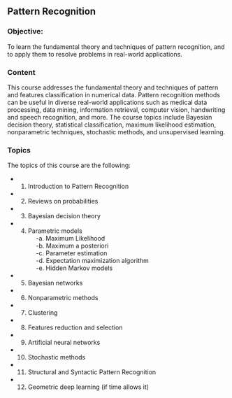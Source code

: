 ## Pattern Recognition
### Objective: 
To learn the fundamental theory and techniques of pattern recognition, and
to apply them to resolve problems in real-world applications.

### Content 
This course addresses the fundamental theory and techniques of pattern and 
features classification in numerical data. Pattern recognition methods can be 
useful in diverse real-world applications such as medical data processing, 
data mining, information retrieval, computer vision, handwriting and speech 
recognition, and more. The course topics include Bayesian decision theory, 
statistical classification, maximum likelihood estimation, nonparametric 
techniques, stochastic methods, and unsupervised learning.

### Topics
The topics of this course are the following:
- 1. Introduction to Pattern Recognition
- 2. Reviews on probabilities
- 3. Bayesian decision theory
- 4. Parametric models  
&ensp;&ensp; -a. Maximum Likelihood  
&ensp;&ensp; -b. Maximum a posteriori  
&ensp;&ensp; -c. Parameter estimation  
&ensp;&ensp; -d. Expectation maximization algorithm  
&ensp;&ensp; -e. Hidden Markov models  
- 5. Bayesian networks
- 6. Nonparametric methods
- 7. Clustering
- 8. Features reduction and selection
- 9. Artificial neural networks
- 10. Stochastic methods
- 11. Structural and Syntactic Pattern Recognition
- 12. Geometric deep learning (if time allows it)
